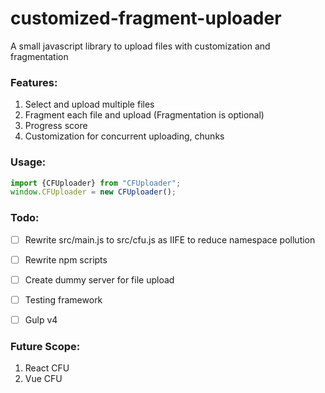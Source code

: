 # customized-fragment-uploader
A small javascript library to upload files with customization and fragmentation


### Features:
1. Select and upload multiple files
2. Fragment each file and upload (Fragmentation is optional)
3. Progress score
4. Customization for concurrent uploading, chunks


### Usage:
```javascript
import {CFUploader} from "CFUploader";
window.CFUploader = new CFUploader();
```


### Todo:
- [ ] Rewrite src/main.js to src/cfu.js as IIFE to reduce namespace pollution
- [ ] Rewrite npm scripts
- [ ] Create dummy server for file upload
- [ ] Testing framework
- [ ] Gulp v4


### Future Scope:
1. React CFU
2. Vue CFU

